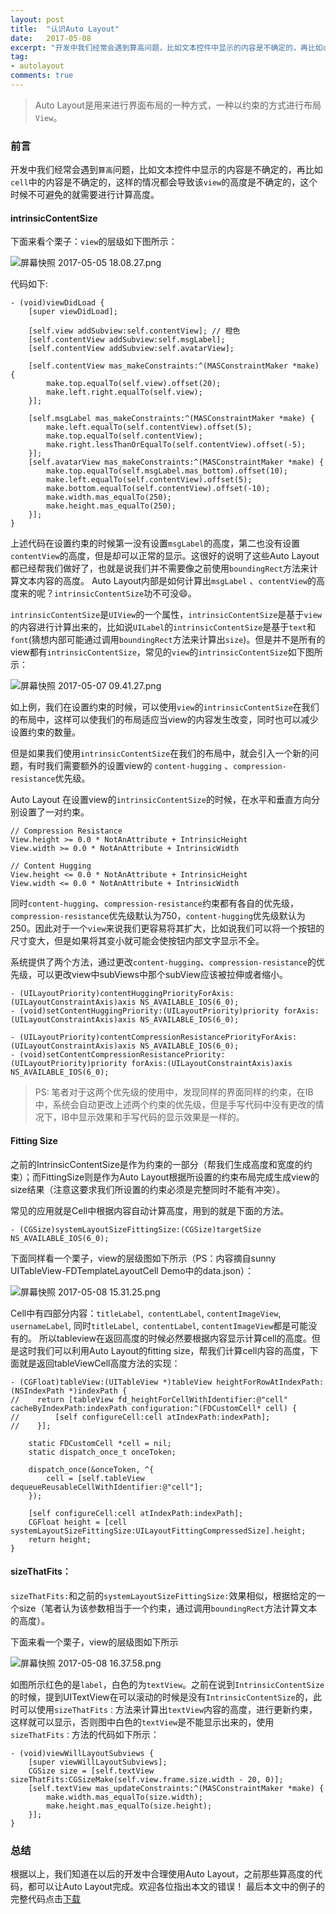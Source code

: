 ```yaml
---
layout: post
title:  "认识Auto Layout"
date:   2017-05-08
excerpt: "开发中我们经常会遇到算高问题，比如文本控件中显示的内容是不确定的，再比如cell中的内容是不确定的，这样的情况都会导致该view的高度是不确定的，这个时候不可避免的就需要进行计算高度。"
tag:
- autolayout
comments: true
---
```


> Auto Layout是用来进行界面布局的一种方式，一种以约束的方式进行布局`View`。

### 前言

开发中我们经常会遇到`算高`问题，比如文本控件中显示的内容是不确定的，再比如`cell`中的内容是不确定的，这样的情况都会导致该`view`的高度是不确定的，这个时候不可避免的就需要进行计算高度。

#### intrinsicContentSize

下面来看个栗子：`view`的层级如下图所示：

![屏幕快照 2017-05-05 18.08.27.png](http://ocigwe4cv.bkt.clouddn.com/%E5%B1%8F%E5%B9%95%E5%BF%AB%E7%85%A7%202017-05-05%2018.08.27.png)

代码如下:

```
- (void)viewDidLoad {
    [super viewDidLoad];
    
    [self.view addSubview:self.contentView]; // 橙色
    [self.contentView addSubview:self.msgLabel];
    [self.contentView addSubview:self.avatarView];
    
    [self.contentView mas_makeConstraints:^(MASConstraintMaker *make) {
        make.top.equalTo(self.view).offset(20);
        make.left.right.equalTo(self.view);
    }];
    
    [self.msgLabel mas_makeConstraints:^(MASConstraintMaker *make) {
        make.left.equalTo(self.contentView).offset(5);
        make.top.equalTo(self.contentView);
        make.right.lessThanOrEqualTo(self.contentView).offset(-5);
    }];
    [self.avatarView mas_makeConstraints:^(MASConstraintMaker *make) {
        make.top.equalTo(self.msgLabel.mas_bottom).offset(10);
        make.left.equalTo(self.contentView).offset(5);
        make.bottom.equalTo(self.contentView).offset(-10);
        make.width.mas_equalTo(250);
        make.height.mas_equalTo(250);
    }];
}
```

上述代码在设置约束的时候第一没有设置`msgLabel`的高度，第二也没有设置`contentView`的高度，但是却可以正常的显示。这很好的说明了这些Auto Layout都已经帮我们做好了，也就是说我们并不需要像之前使用`boundingRect`方法来计算文本内容的高度。
Auto Layout内部是如何计算出`msgLabel` 、`contentView`的高度来的呢？`intrinsicContentSize`功不可没😄。

`intrinsicContentSize`是`UIView`的一个属性，`intrinsicContentSize`是基于`view`的内容进行计算出来的，比如说`UILabel`的`intrinsicContentSize`是基于`text`和`font`(猜想内部可能通过调用`boundingRect`方法来计算出`size`)。但是并不是所有的view都有`intrinsicContentSize`，常见的`view`的`intrinsicContentSize`如下图所示：

![屏幕快照 2017-05-07 09.41.27.png](http://ocigwe4cv.bkt.clouddn.com/%E5%B1%8F%E5%B9%95%E5%BF%AB%E7%85%A7%202017-05-07%2009.41.27.png)

如上例，我们在设置约束的时候，可以使用`view`的`intrinsicContentSize`在我们的布局中，这样可以使我们的布局适应当view的内容发生改变，同时也可以减少设置约束的数量。

但是如果我们使用`intrinsicContentSize`在我们的布局中，就会引入一个新的问题，有时我们需要额外的设置view的 `content-hugging` 、`compression-resistance`优先级。

Auto Layout 在设置view的`intrinsicContentSize`的时候，在水平和垂直方向分别设置了一对约束。
``` 
// Compression Resistance
View.height >= 0.0 * NotAnAttribute + IntrinsicHeight
View.width >= 0.0 * NotAnAttribute + IntrinsicWidth
 
// Content Hugging
View.height <= 0.0 * NotAnAttribute + IntrinsicHeight
View.width <= 0.0 * NotAnAttribute + IntrinsicWidth

```
同时`content-hugging`、`compression-resistance`约束都有各自的优先级，`compression-resistance`优先级默认为750，`content-hugging`优先级默认为250。因此对于一个`view`来说我们更容易将其扩大，比如说我们可以将一个按钮的尺寸变大，但是如果将其变小就可能会使按钮内部文字显示不全。

系统提供了两个方法，通过更改`content-hugging`、`compression-resistance`的优先级，可以更改view中subViews中那个subView应该被拉伸或者缩小。

```
- (UILayoutPriority)contentHuggingPriorityForAxis:(UILayoutConstraintAxis)axis NS_AVAILABLE_IOS(6_0);
- (void)setContentHuggingPriority:(UILayoutPriority)priority forAxis:(UILayoutConstraintAxis)axis NS_AVAILABLE_IOS(6_0);

- (UILayoutPriority)contentCompressionResistancePriorityForAxis:(UILayoutConstraintAxis)axis NS_AVAILABLE_IOS(6_0);
- (void)setContentCompressionResistancePriority:(UILayoutPriority)priority forAxis:(UILayoutConstraintAxis)axis NS_AVAILABLE_IOS(6_0);
```

> PS: 笔者对于这两个优先级的使用中，发现同样的界面同样的约束，在IB中，系统会自动更改上述两个约束的优先级，但是手写代码中没有更改的情况下，IB中显示效果和手写代码的显示效果是一样的。

#### Fitting Size

之前的IntrinsicContentSize是作为约束的一部分（帮我们生成高度和宽度的约束）；而FittingSize则是作为Auto Layout根据所设置的约束布局完成生成view的size结果（注意这要求我们所设置的约束必须是完整同时不能有冲突）。

常见的应用就是Cell中根据内容自动计算高度，用到的就是下面的方法。
```
- (CGSize)systemLayoutSizeFittingSize:(CGSize)targetSize NS_AVAILABLE_IOS(6_0);
```

下面同样看一个栗子，view的层级图如下所示（PS：内容摘自sunny UITableView-FDTemplateLayoutCell Demo中的data.json）：

![屏幕快照 2017-05-08 15.31.25.png](http://ocigwe4cv.bkt.clouddn.com/%E5%B1%8F%E5%B9%95%E5%BF%AB%E7%85%A7%202017-05-08%2015.31.25.png)

Cell中有四部分内容：`titleLabel`,` contentLabel`, `contentImageView`,` usernameLabel`, 同时`titleLabel`,` contentLabel`, `contentImageView`都是可能没有的。 所以tableview在返回高度的时候必然要根据内容显示计算cell的高度。但是这时我们可以利用Auto Layout的fitting size，帮我们计算cell内容的高度，下面就是返回tableViewCell高度方法的实现：

```
- (CGFloat)tableView:(UITableView *)tableView heightForRowAtIndexPath:(NSIndexPath *)indexPath {
//    return [tableView fd_heightForCellWithIdentifier:@"cell" cacheByIndexPath:indexPath configuration:^(FDCustomCell* cell) {
//        [self configureCell:cell atIndexPath:indexPath];
//    }];
    
    static FDCustomCell *cell = nil;
    static dispatch_once_t onceToken;
    
    dispatch_once(&onceToken, ^{
        cell = [self.tableView dequeueReusableCellWithIdentifier:@"cell"];
    });

    [self configureCell:cell atIndexPath:indexPath];
    CGFloat height = [cell systemLayoutSizeFittingSize:UILayoutFittingCompressedSize].height;
    return height;
}
```


#### sizeThatFits：

`sizeThatFits:`和之前的`systemLayoutSizeFittingSize:`效果相似，根据给定的一个size（笔者认为该参数相当于一个约束，通过调用`boundingRect`方法计算文本的高度）。

下面来看一个栗子，view的层级图如下所示

![屏幕快照 2017-05-08 16.37.58.png](http://ocigwe4cv.bkt.clouddn.com/%E5%B1%8F%E5%B9%95%E5%BF%AB%E7%85%A7%202017-05-08%2016.37.58.png)

如图所示红色的是`label`，白色的为`textView`。之前在说到`IntrinsicContentSize`的时候，提到UITextView在可以滚动的时候是没有`IntrinsicContentSize`的，此时可以使用`sizeThatFits：`方法来计算出`textView`内容的高度，进行更新约束，这样就可以显示，否则图中白色的`textView`是不能显示出来的，使用`sizeThatFits：`方法的代码如下所示：

```
- (void)viewWillLayoutSubviews {
    [super viewWillLayoutSubviews];
    CGSize size = [self.textView sizeThatFits:CGSizeMake(self.view.frame.size.width - 20, 0)];
    [self.textView mas_updateConstraints:^(MASConstraintMaker *make) {
        make.width.mas_equalTo(size.width);
        make.height.mas_equalTo(size.height);
    }];
}
```


### 总结
根据以上，我们知道在以后的开发中合理使用Auto Layout，之前那些算高度的代码，都可以让Auto Layout完成。欢迎各位指出本文的错误！
最后本文中的例子的完整代码点击[下载](https://github.com/longjianjiang/BlogDemo)
